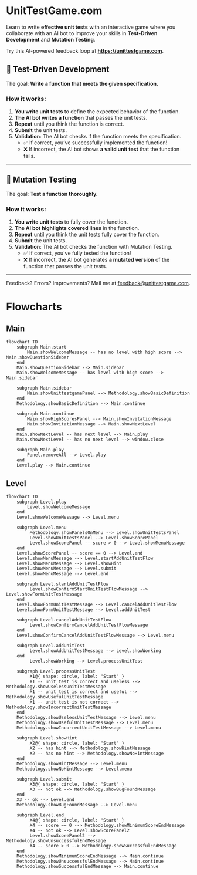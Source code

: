# UnitTestGame.com

Learn to write **effective unit tests** with an interactive game where you collaborate with an AI bot to improve your skills in **Test-Driven Development** and **Mutation Testing**.

Try this AI-powered feedback loop at **<https://unittestgame.com>**.

## 🚀 Test-Driven Development

The goal: **Write a function that meets the given specification.**

### How it works:
1. **You write unit tests** to define the expected behavior of the function.
2. **The AI bot writes a function** that passes the unit tests.
3. **Repeat** until you think the function is correct. 
4. **Submit** the unit tests.
5. **Validation**: The AI bot checks if the function meets the specification.
   - ✅ If correct, you’ve successfully implemented the function!
   - ❌ If incorrect, the AI bot shows **a valid unit test** that the function fails.

---

## 🧪 Mutation Testing

The goal: **Test a function thoroughly.**

### How it works:
1. **You write unit tests** to fully cover the function.
2. **The AI bot highlights covered lines** in the function.
3. **Repeat** until you think the unit tests fully cover the function.
3. **Submit** the unit tests.
4. **Validation**: The AI bot checks the function with Mutation Testing.
   - ✅ If correct, you've fully tested the function!
   - ❌ If incorrect, the AI bot generates **a mutated version** of the function that passes the unit tests.

---

Feedback? Errors? Improvements?
Mail me at <feedback@unittestgame.com>.

# Flowcharts

## Main

```mermaid
flowchart TD
    subgraph Main.start
        Main.showWelcomeMessage -- has no level with high score --> Main.showQuestionSidebar
    end
    Main.showQuestionSidebar --> Main.sidebar
    Main.showWelcomeMessage -- has level with high score --> Main.sidebar

    subgraph Main.sidebar
        Main.showUnittestgamePanel --> Methodology.showBasicDefinition
    end
    Methodology.showBasicDefinition --> Main.continue

    subgraph Main.continue
        Main.showHighScoresPanel --> Main.showInvitationMessage
        Main.showInvitationMessage --> Main.showNextLevel
    end
    Main.showNextLevel -- has next level --> Main.play
    Main.showNextLevel -- has no next level --> window.close

    subgraph Main.play
        Panel.removeAll --> Level.play
    end
    Level.play --> Main.continue
```

## Level

```mermaid
flowchart TD
    subgraph Level.play
        Level.showWelcomeMessage
    end
    Level.showWelcomeMessage --> Level.menu

    subgraph Level.menu
         Methodology.showPanelsOnMenu --> Level.showUnitTestsPanel
         Level.showUnitTestsPanel --> Level.showScorePanel
         Level.showScorePanel -- score > 0 --> Level.showMenuMessage
    end
    Level.showScorePanel -- score == 0 --> Level.end
    Level.showMenuMessage --> Level.startAddUnitTestFlow
    Level.showMenuMessage --> Level.showHint
    Level.showMenuMessage --> Level.submit
    Level.showMenuMessage --> Level.end

    subgraph Level.startAddUnitTestFlow
         Level.showConfirmStartUnitTestFlowMessage --> Level.showFormUnitTestMessage
    end
    Level.showFormUnitTestMessage --> Level.cancelAddUnitTestFlow
    Level.showFormUnitTestMessage --> Level.addUnitTest

    subgraph Level.cancelAddUnitTestFlow
         Level.showConfirmCancelAddUnitTestFlowMessage
    end
    Level.showConfirmCancelAddUnitTestFlowMessage --> Level.menu

    subgraph Level.addUnitTest
         Level.showAddUnitTestMessage --> Level.showWorking
    end
         Level.showWorking --> Level.processUnitTest

    subgraph Level.processUnitTest
         X1@{ shape: circle, label: "Start" }
         X1 -- unit test is correct and useless --> Methodology.showUselessUnitTestMessage
         X1 -- unit test is correct and useful --> Methodology.showUsefulUnitTestMessage
         X1 -- unit test is not correct --> Methodology.showIncorrectUnitTestMessage
    end
    Methodology.showUselessUnitTestMessage --> Level.menu
    Methodology.showUsefulUnitTestMessage --> Level.menu
    Methodology.showIncorrectUnitTestMessage --> Level.menu

    subgraph Level.showHint
         X2@{ shape: circle, label: "Start" }
         X2 -- has hint --> Methodology.showHintMessage
         X2 -- has no hint --> Methodology.showNoHintMessage
    end
    Methodology.showHintMessage --> Level.menu
    Methodology.showNoHintMessage --> Level.menu

    subgraph Level.submit
         X3@{ shape: circle, label: "Start" }
         X3 -- not ok --> Methodology.showBugFoundMessage
    end
    X3 -- ok --> Level.end
    Methodology.showBugFoundMessage --> Level.menu

    subgraph Level.end
         X4@{ shape: circle, label: "Start" }
         X4 -- score == 0 --> Methodology.showMinimumScoreEndMessage
         X4 -- not ok --> Level.showScorePanel2
         Level.showScorePanel2 --> Methodology.showUnsuccessfulEndMessage
         X4 -- score > 0 --> Methodology.showSuccessfulEndMessage
    end
    Methodology.showMinimumScoreEndMessage --> Main.continue
    Methodology.showUnsuccessfulEndMessage --> Main.continue
    Methodology.showSuccessfulEndMessage --> Main.continue
```